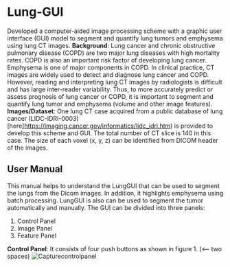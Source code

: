 # Lung-GUI
Developed a computer-aided image processing scheme with a graphic user interface (GUI) model to segment and quantify lung tumors and emphysema using lung CT images. 
**Background**: Lung cancer and chronic obstructive pulmonary disease (COPD) are two major lung diseases with high mortality rates. COPD is also an important risk factor of developing lung cancer. Emphysema is one of major components in COPD. In clinical practice, CT images are widely used to detect and diagnose lung cancer and COPD. However, reading and interpreting lung CT images by radiologists is difficult and has large inter-reader variability. Thus, to more accurately predict or assess prognosis of lung cancer or COPD, it is important to segment and quantify lung tumor and emphysema (volume and other image features).  
**Images/Dataset**: One lung CT case acquired from a public database of lung cancer (LIDC-IDRI-0003) [here]https://imaging.cancer.gov/informatics/lidc_idri.htm) is provided to develop this scheme and GUI. The total number of CT slice is 140 in this case. The size of each voxel (x, y, z) can be identified from DICOM header of the images.  
## User Manual
This manual helps to understand the LungGUI that can be used to segment the lungs from the Dicom images. In addition, it highlights emphysema using batch processing. LungGUI is also can be used to segment the tumor automatically and manually.
The GUI can be divided into three panels:
1.	Control Panel
2.	Image Panel
3.	Feature Panel   

**Control Panel**: It consists of four push buttons as shown in figure 1.    (<-- two spaces)
![Capturecontrolpanel](https://user-images.githubusercontent.com/44653871/70819925-08a01000-1d9d-11ea-9818-3fb6ca04c0b0.PNG)

